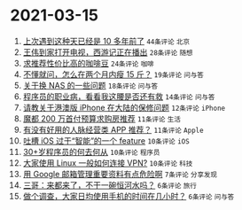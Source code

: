 # 2021-03-15

1. [上次遇到这种天已经是 10 多年前了](https://www.v2ex.com/t/761639) `44条评论` `北京`
1. [王伟到家打开电视，西游记正在播出](https://www.v2ex.com/t/761637) `28条评论` `随想`
1. [求推荐性价比高的咖啡豆](https://www.v2ex.com/t/761647) `24条评论` `咖啡`
1. [不懂就问，怎么在两个月内瘦 15 斤？](https://www.v2ex.com/t/761648) `19条评论` `问与答`
1. [关于换 NAS 的一些问题](https://www.v2ex.com/t/761653) `18条评论` `问与答`
1. [程序员的职业病，看看我这腰是否还有救](https://www.v2ex.com/t/761664) `14条评论` `问与答`
1. [请教关于港澳版 iPhone 在大陆的保修问题](https://www.v2ex.com/t/761642) `12条评论` `iPhone`
1. [魔都 200 万首付预算求购房推荐](https://www.v2ex.com/t/761673) `11条评论` `生活`
1. [有没有好用的人脉经营类 APP 推荐？](https://www.v2ex.com/t/761658) `11条评论` `Apple`
1. [吐槽 iOS 过于“智能”的一个 feature](https://www.v2ex.com/t/761660) `10条评论` `iOS`
1. [30+岁程序员的何去何从](https://www.v2ex.com/t/761656) `10条评论` `程序员`
1. [大家使用 Linux 一般如何连接 VPN?](https://www.v2ex.com/t/761640) `10条评论` `科技`
1. [用 Google 邮箱管理重要资料有点危险啊](https://www.v2ex.com/t/761645) `7条评论` `分享发现`
1. [三哥：来都来了，不干一碗恒河水吗？](https://www.v2ex.com/t/761671) `6条评论` `旅行`
1. [做个调查，大家日均使用手机的时间在几小时？](https://www.v2ex.com/t/761657) `6条评论` `问与答`
